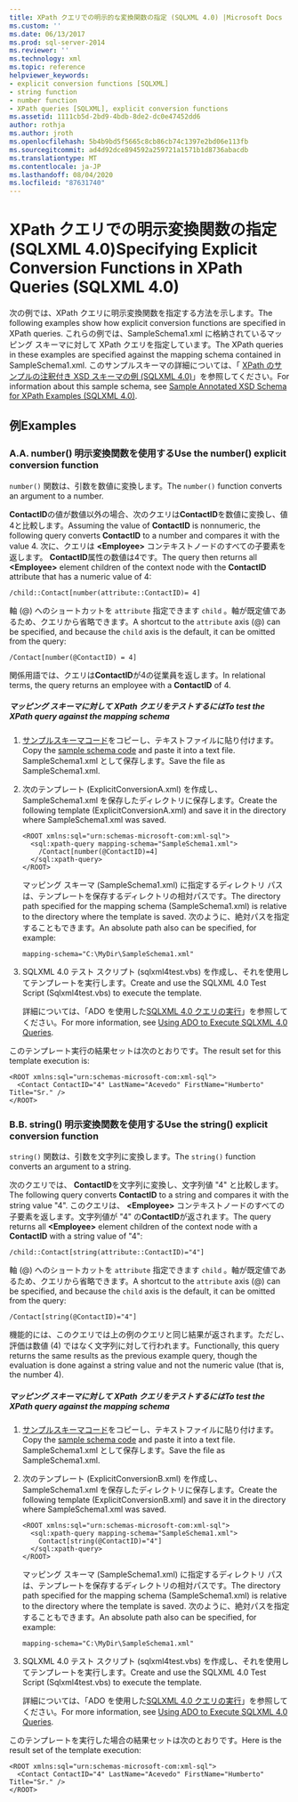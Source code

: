 ```yaml
---
title: XPath クエリでの明示的な変換関数の指定 (SQLXML 4.0) |Microsoft Docs
ms.custom: ''
ms.date: 06/13/2017
ms.prod: sql-server-2014
ms.reviewer: ''
ms.technology: xml
ms.topic: reference
helpviewer_keywords:
- explicit conversion functions [SQLXML]
- string function
- number function
- XPath queries [SQLXML], explicit conversion functions
ms.assetid: 1111cb5d-2bd9-4bdb-8de2-dc0e47452dd6
author: rothja
ms.author: jroth
ms.openlocfilehash: 5b4b9bd5f5665c8cb86cb74c1397e2bd06e113fb
ms.sourcegitcommit: ad4d92dce894592a259721a1571b1d8736abacdb
ms.translationtype: MT
ms.contentlocale: ja-JP
ms.lasthandoff: 08/04/2020
ms.locfileid: "87631740"
---
```

# <a name="specifying-explicit-conversion-functions-in-xpath-queries-sqlxml-40"></a><span data-ttu-id="c92df-102">XPath クエリでの明示変換関数の指定 (SQLXML 4.0)</span><span class="sxs-lookup"><span data-stu-id="c92df-102">Specifying Explicit Conversion Functions in XPath Queries (SQLXML 4.0)</span></span>
  <span data-ttu-id="c92df-103">次の例では、XPath クエリに明示変換関数を指定する方法を示します。</span><span class="sxs-lookup"><span data-stu-id="c92df-103">The following examples show how explicit conversion functions are specified in XPath queries.</span></span> <span data-ttu-id="c92df-104">これらの例では、SampleSchema1.xml に格納されているマッピング スキーマに対して XPath クエリを指定しています。</span><span class="sxs-lookup"><span data-stu-id="c92df-104">The XPath queries in these examples are specified against the mapping schema contained in SampleSchema1.xml.</span></span> <span data-ttu-id="c92df-105">このサンプルスキーマの詳細については、「 [XPath のサンプルの注釈付き XSD スキーマの例 &#40;SQLXML 4.0&#41;](sample-annotated-xsd-schema-for-xpath-examples-sqlxml-4-0.md)」を参照してください。</span><span class="sxs-lookup"><span data-stu-id="c92df-105">For information about this sample schema, see [Sample Annotated XSD Schema for XPath Examples &#40;SQLXML 4.0&#41;](sample-annotated-xsd-schema-for-xpath-examples-sqlxml-4-0.md).</span></span>  
  
## <a name="examples"></a><span data-ttu-id="c92df-106">例</span><span class="sxs-lookup"><span data-stu-id="c92df-106">Examples</span></span>  
  
### <a name="a-use-the-number-explicit-conversion-function"></a><span data-ttu-id="c92df-107">A.</span><span class="sxs-lookup"><span data-stu-id="c92df-107">A.</span></span> <span data-ttu-id="c92df-108">number() 明示変換関数を使用する</span><span class="sxs-lookup"><span data-stu-id="c92df-108">Use the number() explicit conversion function</span></span>  
 <span data-ttu-id="c92df-109">`number()` 関数は、引数を数値に変換します。</span><span class="sxs-lookup"><span data-stu-id="c92df-109">The `number()` function converts an argument to a number.</span></span>  
  
 <span data-ttu-id="c92df-110">**ContactID**の値が数値以外の場合、次のクエリは**ContactID**を数値に変換し、値4と比較します。</span><span class="sxs-lookup"><span data-stu-id="c92df-110">Assuming the value of **ContactID** is nonnumeric, the following query converts **ContactID** to a number and compares it with the value 4.</span></span> <span data-ttu-id="c92df-111">次に、クエリは **\<Employee>** コンテキストノードのすべての子要素を返します。 **ContactID**属性の数値は4です。</span><span class="sxs-lookup"><span data-stu-id="c92df-111">The query then returns all **\<Employee>** element children of the context node with the **ContactID** attribute that has a numeric value of 4:</span></span>  
  
```  
/child::Contact[number(attribute::ContactID)= 4]  
```  
  
 <span data-ttu-id="c92df-112">軸 (@) へのショートカットを `attribute` 指定できます `child` 。軸が既定値であるため、クエリから省略できます。</span><span class="sxs-lookup"><span data-stu-id="c92df-112">A shortcut to the `attribute` axis (@) can be specified, and because the `child` axis is the default, it can be omitted from the query:</span></span>  
  
```  
/Contact[number(@ContactID) = 4]  
```  
  
 <span data-ttu-id="c92df-113">関係用語では、クエリは**ContactID**が4の従業員を返します。</span><span class="sxs-lookup"><span data-stu-id="c92df-113">In relational terms, the query returns an employee with a **ContactID** of 4.</span></span>  
  
##### <a name="to-test-the-xpath-query-against-the-mapping-schema"></a><span data-ttu-id="c92df-114">マッピング スキーマに対して XPath クエリをテストするには</span><span class="sxs-lookup"><span data-stu-id="c92df-114">To test the XPath query against the mapping schema</span></span>  
  
1.  <span data-ttu-id="c92df-115">[サンプルスキーマコード](sample-annotated-xsd-schema-for-xpath-examples-sqlxml-4-0.md)をコピーし、テキストファイルに貼り付けます。</span><span class="sxs-lookup"><span data-stu-id="c92df-115">Copy the [sample schema code](sample-annotated-xsd-schema-for-xpath-examples-sqlxml-4-0.md) and paste it into a text file.</span></span> <span data-ttu-id="c92df-116">SampleSchema1.xml として保存します。</span><span class="sxs-lookup"><span data-stu-id="c92df-116">Save the file as SampleSchema1.xml.</span></span>  
  
2.  <span data-ttu-id="c92df-117">次のテンプレート (ExplicitConversionA.xml) を作成し、SampleSchema1.xml を保存したディレクトリに保存します。</span><span class="sxs-lookup"><span data-stu-id="c92df-117">Create the following template (ExplicitConversionA.xml) and save it in the directory where SampleSchema1.xml was saved.</span></span>  
  
    ```  
    <ROOT xmlns:sql="urn:schemas-microsoft-com:xml-sql">  
      <sql:xpath-query mapping-schema="SampleSchema1.xml">  
        /Contact[number(@ContactID)=4]  
      </sql:xpath-query>  
    </ROOT>  
    ```  
  
     <span data-ttu-id="c92df-118">マッピング スキーマ (SampleSchema1.xml) に指定するディレクトリ パスは、テンプレートを保存するディレクトリの相対パスです。</span><span class="sxs-lookup"><span data-stu-id="c92df-118">The directory path specified for the mapping schema (SampleSchema1.xml) is relative to the directory where the template is saved.</span></span> <span data-ttu-id="c92df-119">次のように、絶対パスを指定することもできます。</span><span class="sxs-lookup"><span data-stu-id="c92df-119">An absolute path also can be specified, for example:</span></span>  
  
    ```  
    mapping-schema="C:\MyDir\SampleSchema1.xml"  
    ```  
  
3.  <span data-ttu-id="c92df-120">SQLXML 4.0 テスト スクリプト (sqlxml4test.vbs) を作成し、それを使用してテンプレートを実行します。</span><span class="sxs-lookup"><span data-stu-id="c92df-120">Create and use the SQLXML 4.0 Test Script (Sqlxml4test.vbs) to execute the template.</span></span>  
  
     <span data-ttu-id="c92df-121">詳細については、「ADO を使用した[SQLXML 4.0 クエリの実行](../../sqlxml/using-ado-to-execute-sqlxml-4-0-queries.md)」を参照してください。</span><span class="sxs-lookup"><span data-stu-id="c92df-121">For more information, see [Using ADO to Execute SQLXML 4.0 Queries](../../sqlxml/using-ado-to-execute-sqlxml-4-0-queries.md).</span></span>  
  
 <span data-ttu-id="c92df-122">このテンプレート実行の結果セットは次のとおりです。</span><span class="sxs-lookup"><span data-stu-id="c92df-122">The result set for this template execution is:</span></span>  
  
```  
<ROOT xmlns:sql="urn:schemas-microsoft-com:xml-sql">  
  <Contact ContactID="4" LastName="Acevedo" FirstName="Humberto" Title="Sr." />   
</ROOT>  
```  
  
### <a name="b-use-the-string-explicit-conversion-function"></a><span data-ttu-id="c92df-123">B.</span><span class="sxs-lookup"><span data-stu-id="c92df-123">B.</span></span> <span data-ttu-id="c92df-124">string() 明示変換関数を使用する</span><span class="sxs-lookup"><span data-stu-id="c92df-124">Use the string() explicit conversion function</span></span>  
 <span data-ttu-id="c92df-125">`string()` 関数は、引数を文字列に変換します。</span><span class="sxs-lookup"><span data-stu-id="c92df-125">The `string()` function converts an argument to a string.</span></span>  
  
 <span data-ttu-id="c92df-126">次のクエリでは、 **ContactID**を文字列に変換し、文字列値 "4" と比較します。</span><span class="sxs-lookup"><span data-stu-id="c92df-126">The following query converts **ContactID** to a string and compares it with the string value "4".</span></span> <span data-ttu-id="c92df-127">このクエリは、 **\<Employee>** コンテキストノードのすべての子要素を返します。文字列値が "4" の**ContactID**が返されます。</span><span class="sxs-lookup"><span data-stu-id="c92df-127">The query returns all **\<Employee>** element children of the context node with a **ContactID** with a string value of "4":</span></span>  
  
```  
/child::Contact[string(attribute::ContactID)="4"]  
```  
  
 <span data-ttu-id="c92df-128">軸 (@) へのショートカットを `attribute` 指定できます `child` 。軸が既定値であるため、クエリから省略できます。</span><span class="sxs-lookup"><span data-stu-id="c92df-128">A shortcut to the `attribute` axis (@) can be specified, and because the `child` axis is the default, it can be omitted from the query:</span></span>  
  
```  
/Contact[string(@ContactID)="4"]  
```  
  
 <span data-ttu-id="c92df-129">機能的には、このクエリでは上の例のクエリと同じ結果が返されます。ただし、評価は数値 (4) ではなく文字列に対して行われます。</span><span class="sxs-lookup"><span data-stu-id="c92df-129">Functionally, this query returns the same results as the previous example query, though the evaluation is done against a string value and not the numeric value (that is, the number 4).</span></span>  
  
##### <a name="to-test-the-xpath-query-against-the-mapping-schema"></a><span data-ttu-id="c92df-130">マッピング スキーマに対して XPath クエリをテストするには</span><span class="sxs-lookup"><span data-stu-id="c92df-130">To test the XPath query against the mapping schema</span></span>  
  
1.  <span data-ttu-id="c92df-131">[サンプルスキーマコード](sample-annotated-xsd-schema-for-xpath-examples-sqlxml-4-0.md)をコピーし、テキストファイルに貼り付けます。</span><span class="sxs-lookup"><span data-stu-id="c92df-131">Copy the [sample schema code](sample-annotated-xsd-schema-for-xpath-examples-sqlxml-4-0.md) and paste it into a text file.</span></span> <span data-ttu-id="c92df-132">SampleSchema1.xml として保存します。</span><span class="sxs-lookup"><span data-stu-id="c92df-132">Save the file as SampleSchema1.xml.</span></span>  
  
2.  <span data-ttu-id="c92df-133">次のテンプレート (ExplicitConversionB.xml) を作成し、SampleSchema1.xml を保存したディレクトリに保存します。</span><span class="sxs-lookup"><span data-stu-id="c92df-133">Create the following template (ExplicitConversionB.xml) and save it in the directory where SampleSchema1.xml was saved.</span></span>  
  
    ```  
    <ROOT xmlns:sql="urn:schemas-microsoft-com:xml-sql">  
      <sql:xpath-query mapping-schema="SampleSchema1.xml">  
        Contact[string(@ContactID)="4"]  
      </sql:xpath-query>  
    </ROOT>  
    ```  
  
     <span data-ttu-id="c92df-134">マッピング スキーマ (SampleSchema1.xml) に指定するディレクトリ パスは、テンプレートを保存するディレクトリの相対パスです。</span><span class="sxs-lookup"><span data-stu-id="c92df-134">The directory path specified for the mapping schema (SampleSchema1.xml) is relative to the directory where the template is saved.</span></span> <span data-ttu-id="c92df-135">次のように、絶対パスを指定することもできます。</span><span class="sxs-lookup"><span data-stu-id="c92df-135">An absolute path also can be specified, for example:</span></span>  
  
    ```  
    mapping-schema="C:\MyDir\SampleSchema1.xml"  
    ```  
  
3.  <span data-ttu-id="c92df-136">SQLXML 4.0 テスト スクリプト (sqlxml4test.vbs) を作成し、それを使用してテンプレートを実行します。</span><span class="sxs-lookup"><span data-stu-id="c92df-136">Create and use the SQLXML 4.0 Test Script (Sqlxml4test.vbs) to execute the template.</span></span>  
  
     <span data-ttu-id="c92df-137">詳細については、「ADO を使用した[SQLXML 4.0 クエリの実行](../../sqlxml/using-ado-to-execute-sqlxml-4-0-queries.md)」を参照してください。</span><span class="sxs-lookup"><span data-stu-id="c92df-137">For more information, see [Using ADO to Execute SQLXML 4.0 Queries](../../sqlxml/using-ado-to-execute-sqlxml-4-0-queries.md).</span></span>  
  
 <span data-ttu-id="c92df-138">このテンプレートを実行した場合の結果セットは次のとおりです。</span><span class="sxs-lookup"><span data-stu-id="c92df-138">Here is the result set of the template execution:</span></span>  
  
```  
<ROOT xmlns:sql="urn:schemas-microsoft-com:xml-sql">  
  <Contact ContactID="4" LastName="Acevedo" FirstName="Humberto" Title="Sr." />   
</ROOT>  
```  
  
  
